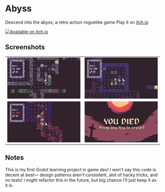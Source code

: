 # Abyss

Descend into the abyss, a retro action-roguelike game
Play it on [itch.io](https://ljvmiranda921.itch.io/abyss)

[![Available on itch.io](http://jessemillar.github.io/available-on-itchio-badge/badge-bw.png)](https://ljvmiranda921.itch.io/abyss)

## Screenshots

<table>
  <tr>
    <td><img src="screenshots/act1.png" width="300"></td>
    <td><img src="screenshots/act2.png" width="300"></td>
   </tr> 
   <tr>
    <td><img src="screenshots/act3.png" width="300"></td>
    <td><img src="art/DeathScreen.png" width="300"></td>
  </tr>
</table>

## Notes

This is my first Godot learning project in game dev! I won't say this code is
decent at best&mdash; design patterns aren't consistent, alot of hacky tricks,
and no tests! I *might* refactor this in the future, but big chance I'll just
keep it as it is.
